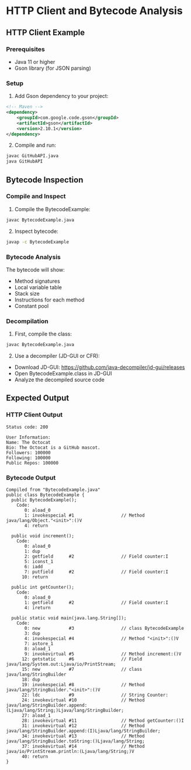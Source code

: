 # HTTP Client and Bytecode Analysis

## HTTP Client Example

### Prerequisites
- Java 11 or higher
- Gson library (for JSON parsing)

### Setup
1. Add Gson dependency to your project:
```xml
<!-- Maven -->
<dependency>
    <groupId>com.google.code.gson</groupId>
    <artifactId>gson</artifactId>
    <version>2.10.1</version>
</dependency>
```

2. Compile and run:
```bash
javac GitHubAPI.java
java GitHubAPI
```

## Bytecode Inspection

### Compile and Inspect
1. Compile the BytecodeExample:
```bash
javac BytecodeExample.java
```

2. Inspect bytecode:
```bash
javap -c BytecodeExample
```

### Bytecode Analysis
The bytecode will show:
- Method signatures
- Local variable table
- Stack size
- Instructions for each method
- Constant pool

### Decompilation
1. First, compile the class:
```bash
javac BytecodeExample.java
```

2. Use a decompiler (JD-GUI or CFR):
- Download JD-GUI: https://github.com/java-decompiler/jd-gui/releases
- Open BytecodeExample.class in JD-GUI
- Analyze the decompiled source code

## Expected Output

### HTTP Client Output
```plaintext
Status code: 200

User Information:
Name: The Octocat
Bio: The Octocat is a GitHub mascot.
Followers: 100000
Following: 100000
Public Repos: 100000
```

### Bytecode Output
```plaintext
Compiled from "BytecodeExample.java"
public class BytecodeExample {
  public BytecodeExample();
    Code:
       0: aload_0
       1: invokespecial #1                  // Method java/lang/Object."<init>":()V
       4: return

  public void increment();
    Code:
       0: aload_0
       1: dup
       2: getfield      #2                  // Field counter:I
       5: iconst_1
       6: iadd
       7: putfield      #2                  // Field counter:I
      10: return

  public int getCounter();
    Code:
       0: aload_0
       1: getfield      #2                  // Field counter:I
       4: ireturn

  public static void main(java.lang.String[]);
    Code:
       0: new           #3                  // class BytecodeExample
       3: dup
       4: invokespecial #4                  // Method "<init>":()V
       7: astore_1
       8: aload_1
       9: invokevirtual #5                  // Method increment:()V
      12: getstatic     #6                  // Field java/lang/System.out:Ljava/io/PrintStream;
      15: new           #7                  // class java/lang/StringBuilder
      18: dup
      19: invokespecial #8                  // Method java/lang/StringBuilder."<init>":()V
      22: ldc           #9                  // String Counter: 
      24: invokevirtual #10                 // Method java/lang/StringBuilder.append:(Ljava/lang/String;)Ljava/lang/StringBuilder;
      27: aload_1
      28: invokevirtual #11                 // Method getCounter:()I
      31: invokevirtual #12                 // Method java/lang/StringBuilder.append:(I)Ljava/lang/StringBuilder;
      34: invokevirtual #13                 // Method java/lang/StringBuilder.toString:()Ljava/lang/String;
      37: invokevirtual #14                 // Method java/io/PrintStream.println:(Ljava/lang/String;)V
      40: return
}
```
